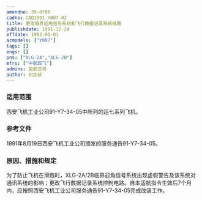 ```yaml
---
amendno: 39-0700  
cadno: CAD1991-Y007-02  
title: 更改临界迎角信号系统和飞行数据记录系统线路  
publishdate: 1991-12-24  
effdate: 1992-01-01  
acmodels: ["Y007"]  
tags: []  
engs: []  
pns: ["XLG-2A","XLG-2B"]  
mfrs: ["中航西飞"]  
admins: 民航总局  
author: 刘加祯  
---
```

  
### 适用范围  
西安飞机工业公司91-Y7-34-05中所列的运七系列飞机。  
  
<!--more-->  
### 参考文件  
  1991年8月19日西安飞机工业公司颁发的服务通告91-Y7-34-05。  
  
### 原因、措施和规定  

  为了防止飞机在滑跑时，XLG-2A/2B临界迎角信号系统出现虚假警告及该系统对通讯系统的影响；更改飞行数据记录系统控制电路。自本适航指令生效后7个月内，应按照西安飞机工业公司服务通告91-Y7-34-05完成改装工作。  
